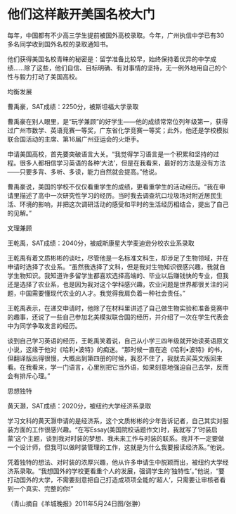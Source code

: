 # 他们这样敲开美国名校大门

每年，中国都有不少高三学生提前被国外高校录取。今年，广州执信中学已有30多名同学收到国外名校的录取通知书。 

他们获得美国名校青睐的秘密是：留学准备比较早，始终保持着优异的中学成绩……除了这些，他们自信、目标明确、有对事情的坚持，无一例外地用自己的个性与毅力打动了美国高校。 

均衡发展 

曹禹豪，SAT成绩：2250分，被斯坦福大学录取 

曹禹豪在别人眼里，是“玩学兼顾”的好学生——他的成绩常常位列年级第一，获得过广州市数学、英语竞赛一等奖，广东省化学竞赛一等奖；此外，他还是学校模拟联合国活动的主席、第16届广州亚运会的火炬手。 

申请美国高校，首先要突破语言大关。“我觉得学习语言是一个积累和坚持的过程。很多人都相信学习英语的各种‘大法’，但是在我看来，最好的方法是没有方法——只要多背、多听、多读，能力自然就会提高。”他说。 

曹禹豪说，美国的学校不仅仅看重学生的成绩，更看重学生的活动经历。“我在申请里描述了高中一次研究性学习的经历。当时我去调查坑口垃圾场对附近居民生活、环境的影响，并把这次调研活动的感受和平时的生活经历相结合，提出了自己的见解。” 

文理兼顾 

王乾禹，SAT成绩：2040分，被威斯康星大学麦迪逊分校农业系录取 

王乾禹有着文质彬彬的谈吐，尽管他是一名标准文科生，却涉足了生物领域，并在申请时选择了农业系。“虽然我选择了文科，但是我对生物知识很感兴趣，我就自学生物知识。我知道许多留学生都喜欢选择高端的、毕业以后赚钱快的专业，但我还是选择了农业系，也是因为我对这个学科感兴趣，农业问题是世界都很关注的问题，中国需要懂现代农业的人才。我觉得我肩负着一种社会责任。” 

王乾禹表示，在递交申请时，他除了在材料里讲述了自己做生物实验和准备竞赛中的趣事，还说了一些自己参加北美模拟联合国的经历，并介绍了一次在学生代表会中为同学争取发言的经历。 

谈到自己学习英语的经历，王乾禹笑着说，自己从小学三四年级就开始读英语原文小说，这缘于他对《哈利•波特》的痴迷。“那时候一直在追《哈利•波特》的书，但翻译版出得很慢，大概出到第四册的时候，我忍不住了，我就去买英文版回来看。在我看来，学一门语言，心里别把它当外语，如果刻意地强迫自己去学，反而会有排斥心理。” 

思想独特 

黄天灏，SAT成绩：2020分，被纽约大学经济系录取 

学习文科的黄天灏申请的是经济系，这个文质彬彬的少年告诉记者，自己其实对服装方面的工作很感兴趣。“在写Essay(美国院校话题作文)时，我就写了‘时装启蒙’这个主题，谈到我对时装的梦想、我未来工作与时装的联系。我并不一定要做一个设计师，但我可以做时装管理的工作，这就是为什么我要报读经济系。”他说。 

凭着独特的想法、对时装的浓厚兴趣，他从许多申请生中脱颖而出，被纽约大学经济系录取。“我想国外的学校更看重个人的发展，强调学生的‘独特性’。”他说，“要打动国外的大学，不需要刻意把自己打造成项项全能的‘超人’，只需要让审核者看到一个真实、完整的你!” 

（青山摘自《羊城晚报》2011年5月24日图/张翀）